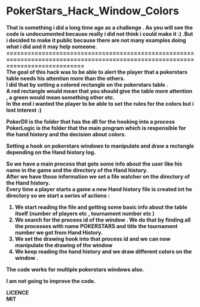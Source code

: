 PokerStars_Hack_Window_Colors
=============================

<b>That is something  i did a long time ago as a challenge . As you will see the code is undocumented because really i did not think i could make it :) .But i decided to make it public because there are not many examples doing what i did and it may help someone.<b>
================================================================================================================================<br>
The goal of this hack was to be able to alert the player that a pokerstars table needs his attention more than the others.<br>
I did that by setting a colored   rectangle on the pokerstars table .<br>
A red rectangle would mean that you should give the table more attention , a green would mean something other etc.<br>
In the end i wanted the player to be able to set the rules for the colors but i lost interest :)<br>

PokerDll is the folder that has the dll for the hooking into a process<br>
PokerLogic is the folder that the main program which is responsible for the hand history and the decision about colors.<br>

Setting a hook on pokerstars windows to manipulate and draw a rectangle depending on the Hand history log.<br>


So we have a main process that gets some info about the user like his name in the game and the directory of the Hand history.<br>
After we have those information we set a file watcher on the directory of the Hand history.<br>
Every time a player starts a game a new Hand history file is created int he directory so we start a series of actions :<br>

1) We start reading the file and getting some basic info about the table itself (number of players etc , tournament number etc )<br>
2) We search for the process id of the window . We do that by finding all the processes with name POKERSTARS and title the tournament number we got from Hand History.<br>
3) We set the drawing hook into that process id and we can now manipulate the drawing of the window<br>
4) We keep reading the hand history and we draw different colors on the window  .<br>

The code works for multiple pokerstars windows also.<br>



<b>I am not going to improve the code.<br><b>

LICENCE <br>
MIT

